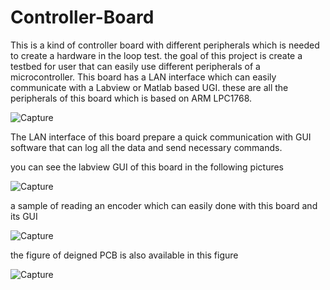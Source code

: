 # Controller-Board
This is a kind of controller board with different peripherals which is needed to create a hardware in the loop test. the goal of this project is create a testbed for user that can easily use different peripherals of a microcontroller. This board has a LAN interface which can easily communicate with a Labview or Matlab based UGI. these are all the peripherals of this board which is based on ARM LPC1768.

![Capture](https://user-images.githubusercontent.com/60741325/87411297-cf947c00-c5c7-11ea-913c-aa56bb2a721f.PNG)

The LAN interface of this board prepare a quick communication with GUI software that can log all the data and send necessary commands. 

you can see the labview GUI of this board in the following pictures

![Capture](https://user-images.githubusercontent.com/60741325/87427795-9b2db980-c5e1-11ea-9f3f-9dfd84f84e3f.PNG)

a sample of reading an encoder which can easily done with this board and its GUI

![Capture](https://user-images.githubusercontent.com/60741325/87427563-4427e480-c5e1-11ea-9351-35045c22f304.PNG)

the figure of deigned PCB is also available in this figure

![Capture](https://user-images.githubusercontent.com/60741325/87428023-011a4100-c5e2-11ea-941e-e118684d4e9d.PNG)
